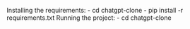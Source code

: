 Installing the requirements:
    - cd chatgpt-clone
    - pip install -r requirements.txt
Running the project:
    - cd chatgpt-clone
